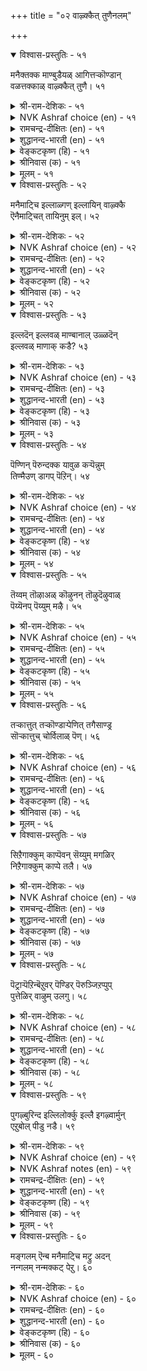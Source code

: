+++
title = "०२ वाऴ्क्कैत् तुणैनलम्"

+++


<details open><summary>विश्वास-प्रस्तुतिः - ५१</summary>

मनैक्तक्क माण्बुडैयळ् आगित्तऱ्कॊण्डान्  
वळत्तक्काळ् वाऴ्क्कैत् तुणै।      ५१
</details>

<details><summary>श्री-राम-देशिकः - ५१</summary>

दयादिगुणसम्पन्ना भर्तुरायानुसारत्ः ।  
करोति जीवनं याऽत्र सैव भार्येति कथ्यते ॥ ५१॥
</details>

<details><summary>NVK Ashraf choice (en) - ५१</summary>

००५१
An ideal wife is a virtuous life partner
Living within her husband's means.
(N.V.K. Ashraf), (P.S. Sundaram)
</details>

<details><summary>रामचन्द्र-दीक्षितः (en) - ५१</summary>

51\. maṉait takka māṇpu uṭaiyaḷ āki, taṟ koṇṭāṉ  
vaḷattakkāḷ vāḻkkaittuṇai.

51\. She is the true partner in life who possesses all the wifely virtues and spends according to the income of her husband.  
</details>

<details><summary>शुद्धानन्द-भारती (en) - ५१</summary>

1\. மனைத்தக்க மாண்புடையள் ஆகித்தற் கொண்டான்  
வளத்தக்காள் வாழ்க்கைத் துணை  
A good housewife befits the house,  
Spending with thrift the mate's resource.         51  
</details>

<details><summary>वेङ्कटकृष्ण (हि) - ५१</summary>

51
गृहिणी-गुण-गण प्राप्त कर, पुरुष-आय अनुसार ।  
जो गृह-व्यय करती वही, सहधर्मिणी सुचार ॥
</details>

<details><summary>श्रीनिवास (क) - ५१</summary>

51. मनॆगॆ तक्क मडदियागि, पतिय वरमानद मितियरितु संसारवन्नु तूगिसिकॊण्डु होगुववळे बाळिनाधारवागुवळु.

</details>

<details><summary>मूलम् - ५१</summary>

मनैक्तक्क माण्बुडैयळ् आगित्तऱ्कॊण्डान्  
वळत्तक्काळ् वाऴ्क्कैत् तुणै।      ५१
</details>

<details open><summary>विश्वास-प्रस्तुतिः - ५२</summary>

मनैमाट्चि इल्लाळ्गण् इल्लायिन् वाऴ्क्कै  
ऎनैमाट्चित् तायिनुम् इल्।      ५२
</details>

<details><summary>श्री-राम-देशिकः - ५२</summary>

गृहिणी यस्य गार्हस्थ्यगुणादिरहिता भवेत् ।  
निष्फलं जीवनं तस्य सत्स्वेव विभवादिषु ॥ ५२॥
</details>

<details><summary>NVK Ashraf choice (en) - ५२</summary>

००५२
If the wife lacks household excellence,
All other excellence in life comes to nil.
(G.U. Pope), (N.V.K. Ashraf)
</details>

<details><summary>रामचन्द्र-दीक्षितः (en) - ५२</summary>

52\. maṉai māṭci illāḷkaṇ il āyiṉ, vāḻkkai  
eṉaimāṭcittu āyiṉum, il.

52\. Home life shorn of its grace will be barren however pompous it may be.  
</details>

<details><summary>शुद्धानन्द-भारती (en) - ५२</summary>

2\. மனைமாட்சி இல்லாள்கண் இல்லாயின் வாழ்க்கை  
எனைமாட்சித் தாயினும் இல்  
Bright is home when wife is chaste.  
If not all greatness is but waste.         52  
</details>

<details><summary>वेङ्कटकृष्ण (हि) - ५२</summary>

52
गुण-गण गृहणी में न हो, गृह्य-कर्म के अर्थ ।  
सुसंपन्न तो क्यों न हो, गृह-जीवन है व्यर्थ ॥
</details>

<details><summary>श्रीनिवास (क) - ५२</summary>

52. मनॆवार्तॆगॆ तक्क सद्गुणगळु मनॆयॊडतियल्लि इल्लवादरॆ बेरॆ ऎष्टु सिरिसम्पदगळिद्दरू निरर्थकवॆनिसुत्तदॆ.

</details>

<details><summary>मूलम् - ५२</summary>

मनैमाट्चि इल्लाळ्गण् इल्लायिन् वाऴ्क्कै  
ऎनैमाट्चित् तायिनुम् इल्।      ५२
</details>

<details open><summary>विश्वास-प्रस्तुतिः - ५३</summary>

इल्लदॆन् इल्लवळ् माण्बानाल् उळ्ळदॆन्  
इल्लवळ् माणाक् कडै?      ५३
</details>

<details><summary>श्री-राम-देशिकः - ५३</summary>

पत्नी चेद् गुणसम्पन्ना समृद्धं तस्य जीवनम् ।  
वैपरीत्ये समायाते शून्यमेव हि जीवनम् ॥ ५३॥
</details>

<details><summary>NVK Ashraf choice (en) - ५३</summary>

००५३
With a good wife, what is lacking?
And when she is lacking, what is good?
(P.S. Sundaram)
</details>

<details><summary>रामचन्द्र-दीक्षितः (en) - ५३</summary>

53\. illatu eṉ, illavaḷ māṇpuāṉāl? uḷḷatu eṉ,  
illavaḷ māṇākkaṭai?.

53\. If the wife abounds in virtues is there anything lacking in home? Lacking which, it lacks everything.  
</details>

<details><summary>शुद्धानन्द-भारती (en) - ५३</summary>

3\. இல்லதென் இல்லவள் மாண்பானால்; உள்ளதென்  
இல்லவள் மாணாக் கடை  
What is rare when wife is good.  
What can be there when she is bad?         53  
</details>

<details><summary>वेङ्कटकृष्ण (हि) - ५३</summary>

53
गृहिणी रही सुधर्मिणी, तो क्या रहा अभाव ।  
गृहिणी नहीं सुधर्मिणी, किसका नहीं अभाव ॥
</details>

<details><summary>श्रीनिवास (क) - ५३</summary>

53. मनॆयॊडति सद्गुणवन्तॆयादरॆ बाळिनल्लि इल्लवादुदादरू एनु? अवळल्लि सद्गुणगळिल्लवादरॆ बाळिनल्लि इरुवुदादरू एनु?

</details>

<details><summary>मूलम् - ५३</summary>

इल्लदॆन् इल्लवळ् माण्बानाल् उळ्ळदॆन्  
इल्लवळ् माणाक् कडै?      ५३
</details>

<details open><summary>विश्वास-प्रस्तुतिः - ५४</summary>

पॆण्णिन् पॆरुन्दक्क यावुळ कऱ्पॆन्नुम्  
तिण्मैउण् डागप् पॆऱिन्।      ५४
</details>

<details><summary>श्री-राम-देशिकः - ५४</summary>

पातिव्रत्येन सम्पन्ना गृहिणी यदि सङ्गता ।  
तस्मादज्युत्तं भाग्यं गृहस्थास्य न लभ्यते ॥ ५४॥
</details>

<details><summary>NVK Ashraf choice (en) - ५४</summary>

००५४
What more grandeur does a woman need
Than possessing the strength of chastity?
(N.V.K. Ashraf)
</details>

<details><summary>रामचन्द्र-दीक्षितः (en) - ५४</summary>

54\. peṇṇiṉ peruntakka yā uḷa-kaṟpu eṉṉum  
tiṇmai uṇṭākappeṟiṉ?.

54\. Is there anything greater than a woman if only she is the citadel of chastity?  
</details>

<details><summary>शुद्धानन्द-भारती (en) - ५४</summary>

4\. பெண்ணின் பெருந்தக்க யாவுள கற்பென்னும்  
திண்மையுண் டாகப் பெறின்  
What greater fortune is for men  
Than a constant chaste woman?         54  
</details>

<details><summary>वेङ्कटकृष्ण (हि) - ५४</summary>

54
स्त्री से बढ़ कर श्रेष्ठ ही, क्या है पाने योग्य ।  
यदि हो पातिव्रत्य की, दृढ़ता उसमें योग्य ॥
</details>

<details><summary>श्रीनिवास (क) - ५४</summary>

54. हण्णिनल्लि पातिव्रत्य (चारित्र्य) वॆम्ब स्थिरगुणवु नॆलॆयागिद्दल्लि, हॆण्णिगिन्त हिरिदाद वस्तु मत्तावुदिदॆ ?

</details>

<details><summary>मूलम् - ५४</summary>

पॆण्णिन् पॆरुन्दक्क यावुळ कऱ्पॆन्नुम्  
तिण्मैउण् डागप् पॆऱिन्।      ५४
</details>

<details open><summary>विश्वास-प्रस्तुतिः - ५५</summary>

तॆय्वम् तॊऴाअळ् कॊऴुनन् तॊऴुदॆऴुवाळ्  
पॆय्यॆनप् पॆय्युम् मऴै।      ५५
</details>

<details><summary>श्री-राम-देशिकः - ५५</summary>

पतिमेव हरिं मत्वा प्रातर्या भजतेऽन्वहम् ।  
त्वं वर्षेन्ति तंयाऽऽशप्तो देवोऽपि किल वर्षति ॥ ५५॥
</details>

<details><summary>NVK Ashraf choice (en) - ५५</summary>

००५५
Even rains fall at the command of the wife
Who upon rising worships not God, but her husband.
(Satguru Subramuniyaswami)
</details>

<details><summary>रामचन्द्र-दीक्षितः (en) - ५५</summary>

55\. teyvam toḻāaḷ, koḻunaṉ-toḻutu eḻuvāḷ,  
‘pey’ eṉa, peyyum maḻai.

55\. Waking up she worships no other god than her husband. Verily at her very bidding it rains.  
</details>

<details><summary>शुद्धानन्द-भारती (en) - ५५</summary>

5\. தெய்வந் தொழாஅள் கொழுநன் தொழுதெழுவாள்  
பெய்யெனப் பெய்யும் மழை  
Her spouse before God who adores,  
Is like rain that at request pours.         55  
</details>

<details><summary>वेङ्कटकृष्ण (हि) - ५५</summary>

55
पूजे सती न देव को, पूज जगे निज कंत ।  
उसके कहने पर ‘बरस’, बरसे मेघ तुरंत ॥
</details>

<details><summary>श्रीनिवास (क) - ५५</summary>

55. बेरॆ दैवगळिगॆरगदॆ तन्न पतिगॆरगि एळुववळु, हुय्यॆन्दरॆ मळॆ हुय्युवुदु.

</details>

<details><summary>मूलम् - ५५</summary>

तॆय्वम् तॊऴाअळ् कॊऴुनन् तॊऴुदॆऴुवाळ्  
पॆय्यॆनप् पॆय्युम् मऴै।      ५५
</details>

<details open><summary>विश्वास-प्रस्तुतिः - ५६</summary>

तऱ्कात्तुत् तऱ्कॊण्डाऱ्पेणित् तगैसाण्ड्र  
सॊऱ्कात्तुच् चोर्विलाळ् पॆण्।      ५६
</details>

<details><summary>श्री-राम-देशिकः - ५६</summary>

पातिव्रत्येन् भर्तारमात्मानं कीर्तिमेव च ।  
या पालयति धर्मेण सैव नारीति कथ्यते ॥ ५६॥
</details>

<details><summary>NVK Ashraf choice (en) - ५६</summary>

००५६
A tireless woman guards herself,
Cares for her spouse and upholds family name.
(N.V.K. Ashraf)
</details>

<details><summary>रामचन्द्र-दीक्षितः (en) - ५६</summary>

56\. taṟkāttu, taṟ koṇṭāṟ pēṇi, takai cāṉṟa  
coṟkāttu, cōrvu ilāḷ-peṇ.

56\. She is the woman who shields herself, serves her wedded lord, maintains her glory and never ceases from her toil.  
</details>

<details><summary>शुद्धानन्द-भारती (en) - ५६</summary>

6\. தற்காத்துத் தற்கொண்டாற் பேணித் தசைசான்ற  
சொற்காத்துச் சோர்விலாள் பெண்  
The good wife guards herself from blame,  
She tends her spouse and brings him fame.         56  
</details>

<details><summary>वेङ्कटकृष्ण (हि) - ५६</summary>

56
रक्षा करे सतीत्व की, पोषण करती कांत ।  
गृह का यश भी जो रखे, स्त्री है वह अश्रांत ॥
</details>

<details><summary>श्रीनिवास (क) - ५६</summary>

56. तन्न शील चारित्र्यगळन्नु कादुकॊण्डु, कै हिडिद गण्डनन्नु उप चरिसि, तन्न कुटुम्बद कीर्तियन्नु कादु, धर्ममार्गदल्लि दृढवागि नडॆयुववळॆ हॆण्णु.

</details>

<details><summary>मूलम् - ५६</summary>

तऱ्कात्तुत् तऱ्कॊण्डाऱ्पेणित् तगैसाण्ड्र  
सॊऱ्कात्तुच् चोर्विलाळ् पॆण्।      ५६
</details>

<details open><summary>विश्वास-प्रस्तुतिः - ५७</summary>

सिऱैगाक्कुम् काप्पॆवन् सॆय्युम् मगळिर्  
निऱैगाक्कुम् काप्पे तलै।      ५७
</details>

<details><summary>श्री-राम-देशिकः - ५७</summary>

दण्डनाघैस्तु नारीणां रक्षणे किं प्रयोजनम् ।  
पातिव्रत्यात् स्वतः स्त्रीणामात्मरक्षणमुत्तमम् ॥ ५७॥
</details>

<details><summary>NVK Ashraf choice (en) - ५७</summary>

००५७
What use is physical restraint to a woman
When her moral restraint is the best?
(K. Kannan)
</details>

<details><summary>रामचन्द्र-दीक्षितः (en) - ५७</summary>

57\. ciṟai kākkum kāppu evaṉ ceyyum? makaḷir  
niṟai kākkum kāppē talai.

57\. Of what use is one’s watch and ward? Her chastity is her only shield.  
</details>

<details><summary>शुद्धानन्द-भारती (en) - ५७</summary>

7\. சிறைகாக்குங் காப்புஎவன் செய்யும் மகளிர்  
நிறைகாக்குங் காப்பே தலை  
Of what avail are watch and ward?  
Their purity is women's guard.         57  
</details>

<details><summary>वेङ्कटकृष्ण (हि) - ५७</summary>

57
परकोटा पहरा दिया, इनसे क्या हो रक्ष ।  
स्त्री हित पातिव्रत्य ही, होगा उत्तम रक्ष ॥
</details>

<details><summary>श्रीनिवास (क) - ५७</summary>

57. (हॆङ्गसरन्नु) कावलिट्टु कापाडिदरेनु प्रयोजन ? तम्म शील रक्षणॆय बग्गॆ अवरिगिरुव मनो नॆश्चयवे ऎल्लक्किन्त मुगिलाद कावलु.

</details>

<details><summary>मूलम् - ५७</summary>

सिऱैगाक्कुम् काप्पॆवन् सॆय्युम् मगळिर्  
निऱैगाक्कुम् काप्पे तलै।      ५७
</details>

<details open><summary>विश्वास-प्रस्तुतिः - ५८</summary>

पॆट्राऱ्पॆऱिन्बॆऱुवर् पॆण्डिर् पॆरुञ्जिऱप्पुप्  
पुत्तेळिर् वाऴुम् उलगु।      ५८
</details>

<details><summary>श्री-राम-देशिकः - ५८</summary>

पातिव्रत्येनसहितां पतिशुश्रूषणे रताम् ।  
गृहस्था गृहिणीं प्राप्य स्वर्गलोकं भजन्ति हे ॥ ५८॥
</details>

<details><summary>NVK Ashraf choice (en) - ५८</summary>

००५८
The woman who gains her husband's love
Gains great glory in the heaven. *
(P.S. Sundaram), (S.M. Diaz)
</details>

<details><summary>रामचन्द्र-दीक्षितः (en) - ५८</summary>

58\. peṟṟāṟ peṟiṉ peṟuvar, peṇṭir, peruñ ciṟappup  
puttēḷir vāḻum ulaku.

58\. A dutiful wife inherits heaven with all its glory.  
</details>

<details><summary>शुद्धानन्द-भारती (en) - ५८</summary>

8\. பெற்றாற் பெறின்பெறுவர் பெண்டிர் பெருஞ்சிறப்புப்  
புத்தேளிர் வாழும் உலகு  
Women who win their husbands' heart  
Shall flourish where the gods resort.         58  
</details>

<details><summary>वेङ्कटकृष्ण (हि) - ५८</summary>

58
यदि पाती है नारियाँ, पति पूजा कर शान ।  
तो उनका सुरधाम में, होता है बहुमान ॥
</details>

<details><summary>श्रीनिवास (क) - ५८</summary>

58. पडॆद पतियन्नु मॆच्चिकॊण्डु अवनॊन्दिगॆ बाळिदरॆ, हॆङ्गसरु बहळ वैभववुळ्ळ देवलोकद सुखवन्नु पडॆयुत्तारॆ.

</details>

<details><summary>मूलम् - ५८</summary>

पॆट्राऱ्पॆऱिन्बॆऱुवर् पॆण्डिर् पॆरुञ्जिऱप्पुप्  
पुत्तेळिर् वाऴुम् उलगु।      ५८
</details>

<details open><summary>विश्वास-प्रस्तुतिः - ५९</summary>

पुगऴ्बुरिन्द इल्लिलोर्क्कु इल्लै इगऴ्वार्मुन्  
एऱुबोल् पीडु नडै।      ५९
</details>

<details><summary>श्री-राम-देशिकः - ५९</summary>

पातिव्रत्ययशोहीनां भार्यां यो लभते नरः ।  
सगार्वे सिंहवत् सोऽयं शत्रुमध्ये न गच्छति ॥ ५९॥
</details>

<details><summary>NVK Ashraf choice (en) - ५९</summary>

००५९
He whose wife is not praiseworthy
Cannot walk with leonine gait before his critics.
(K. Krishnaswamy & Vijaya Ramkumar), (N.V.K. Ashraf)
</details>

<details><summary>NVK Ashraf notes (en) - ५९</summary>

५९. An alternate translation: "Where there is no reputation at home, there is no chance for proud leonine gaits outside" - (N.V.K. Ashraf). (J. Narayanaswamy) provides us an interesting translation: "The mind is without fear and the head is held high" when you are joined by a praiseworthy partner life. 
</details>

<details><summary>रामचन्द्र-दीक्षितः (en) - ५९</summary>

59\. pukaḻ purinta il ilōrkku illai-ikaḻvārmuṉ  
ēṟupōl pīṭu naṭai.

59\. A cuckold knows not the lovely gait of a lion before his detractors.  
</details>

<details><summary>शुद्धानन्द-भारती (en) - ५९</summary>

9\. புகழ்புரிந்த இல்லிலோர்க்கு இல்லை இகழ்வவார்முன்  
ஏறுபோல் பீடு நடை  
A cuckold has not the lion-like gait  
Before his detractors aright.         59  
</details>

<details><summary>वेङ्कटकृष्ण (हि) - ५९</summary>

59
जिसकी पत्नी को नहीं, घर के यश का मान ।  
नहिं निन्दक के सामने, गति शार्दूल समान ॥
</details>

<details><summary>श्रीनिवास (क) - ५९</summary>

59. कीर्तियन्नु कायुव हॆण्डति इल्लदवरु, तम्मन्नु निन्दिसुववर ऎदुरिनल्लि गण्डॆदॆयिन्द तलॆयॆत्ति, निर्भीतरागि नडॆयलाररु.

</details>

<details><summary>मूलम् - ५९</summary>

पुगऴ्बुरिन्द इल्लिलोर्क्कु इल्लै इगऴ्वार्मुन्  
एऱुबोल् पीडु नडै।      ५९
</details>

<details open><summary>विश्वास-प्रस्तुतिः - ६०</summary>

मङ्गलम् ऎन्ब मनैमाट्चि मट्रु अदन्  
नन्गलम् नन्मक्कट् पेऱु।      ६०
</details>

<details><summary>श्री-राम-देशिकः - ६०</summary>

सञ्चरित्रवती भार्या माङ्गल्यं जीवितस्य सा ।  
सत्पुत्राणामवाप्तितस्तु ततो भूषणवद्भवेत् ॥ ६०॥
</details>

<details><summary>NVK Ashraf choice (en) - ६०</summary>

००६०
A good wife is called boon to a house;
Besides that, good children its jewels. *
(P.S. Sundaram)
</details>

<details><summary>रामचन्द्र-दीक्षितः (en) - ६०</summary>

60\. 'maṅkalam' eṉpa, maṉaimāṭci; maṟṟu ataṉ  
naṉkalam naṉ makkaṭ pēṟu.

60\. The grace of a home is her virtue. Her blessed children are its adornment.
</details>

<details><summary>शुद्धानन्द-भारती (en) - ६०</summary>

10\. மங்கலம் என்ப மனைமாட்சி மற்றுஅதன்  
நன்கலம் நன்மக்கட் பேறு  
An honest wife is home's delight  
And children good are jewels abright.         60  
</details>

<details><summary>वेङ्कटकृष्ण (हि) - ६०</summary>

60
गृह का जयमंगल कहें, गृहिणी की गुण-खान ।  
उनका सद्भूषण कहें, पाना सत्सन्तान ॥
</details>

<details><summary>श्रीनिवास (क) - ६०</summary>

60. मनॆयॊडतिय (हॆण्डति) सद्गुणवे मनॆगॆ मङ्गळकर; ऒळ्ळॆय मक्कळन्नु पडॆयुवुदु अदक्कॆ मत्तष्टु शोभॆ नीडुवुदु.
</details>

<details><summary>मूलम् - ६०</summary>

मङ्गलम् ऎन्ब मनैमाट्चि मट्रु अदन्  
नन्गलम् नन्मक्कट् पेऱु।      ६०
</details>
